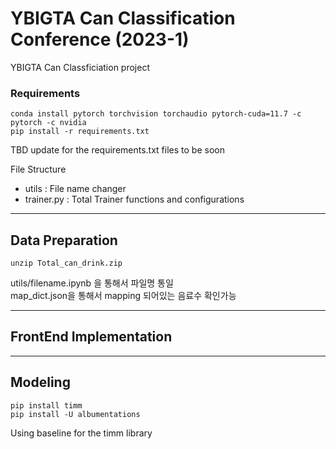 # YBIGTA Can Classification Conference (2023-1)
YBIGTA Can Classficiation project

### Requirements

```
conda install pytorch torchvision torchaudio pytorch-cuda=11.7 -c pytorch -c nvidia
pip install -r requirements.txt
```

TBD update for the requirements.txt files to be soon

File Structure

- utils : File name changer
- trainer.py : Total Trainer functions and configurations

---
## Data Preparation

```
unzip Total_can_drink.zip
```

utils/filename.ipynb 을 통해서 파일명 통일\
map_dict.json을 통해서 mapping 되어있는 음료수 확인가능

---

## FrontEnd Implementation


---
## Modeling

```
pip install timm
pip install -U albumentations
```

Using baseline for the timm library


